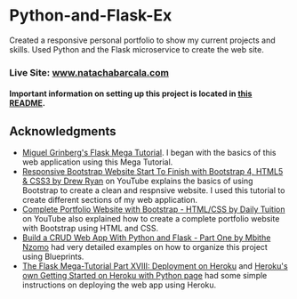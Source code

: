 # Python-and-Flask-Ex
Created a responsive personal portfolio to show my current projects and skills. Used Python and the Flask microservice to create the web site. 

### Live Site: www.natachabarcala.com

#### Important information on setting up this project is located in [this README](app/README.md).

## Acknowledgments
* [Miguel Grinberg's Flask Mega Tutorial](https://blog.miguelgrinberg.com/post/the-flask-mega-tutorial-part-i-hello-world). I began with the basics of this web application using this Mega Tutorial.
* [Responsive Bootstrap Website Start To Finish with Bootstrap 4, HTML5 & CSS3 by Drew Ryan](https://www.youtube.com/watch?v=9cKsq14Kfsw) on YouTube explains the basics of using Bootstrap to create a clean and respnsive website. I used this tutorial to create different sections of my web application.
* [Complete Portfolio Website with Bootstrap - HTML/CSS by Daily Tuition](https://www.youtube.com/watch?v=dgKSqz3it50) on YouTube also explained how to create a complete portfolio website with Bootstrap using HTML and CSS.
* [Build a CRUD Web App With Python and Flask - Part One by Mbithe Nzomo](https://scotch.io/tutorials/build-a-crud-web-app-with-python-and-flask-part-one#toc-blueprints) had very detailed examples on how to organize this project using Blueprints.
* [The Flask Mega-Tutorial Part XVIII: Deployment on Heroku](https://blog.miguelgrinberg.com/post/the-flask-mega-tutorial-part-xviii-deployment-on-heroku) and [Heroku's own Getting Started on Heroku with Python page](https://devcenter.heroku.com/articles/getting-started-with-python#deploy-the-app) had some simple instructions on deploying the web app using Heroku.


